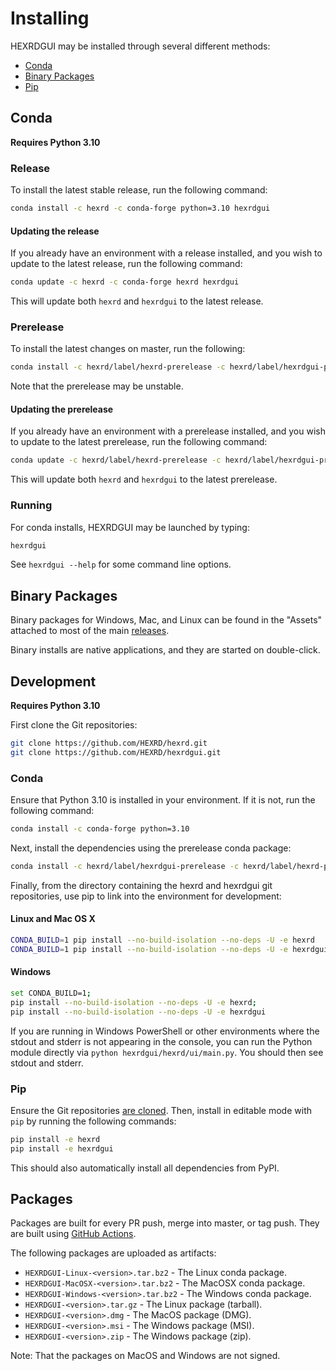 # Installing

HEXRDGUI may be installed through several different methods:

* [Conda](#release)
* [Binary Packages](#binary-packages)
* [Pip](#pip)

## Conda

**Requires Python 3.10**

### Release
To install the latest stable release, run the following command:

```bash
conda install -c hexrd -c conda-forge python=3.10 hexrdgui
```

#### Updating the release

If you already have an environment with a release installed, and you wish to
update to the latest release, run the following command:

```bash
conda update -c hexrd -c conda-forge hexrd hexrdgui
```

This will update both `hexrd` and `hexrdgui` to the latest release.

### Prerelease
To install the latest changes on master, run the following:

```bash
conda install -c hexrd/label/hexrd-prerelease -c hexrd/label/hexrdgui-prerelease -c conda-forge python=3.10 hexrdgui
```

Note that the prerelease may be unstable.

#### Updating the prerelease

If you already have an environment with a prerelease installed, and you wish to
update to the latest prerelease, run the following command:

```bash
conda update -c hexrd/label/hexrd-prerelease -c hexrd/label/hexrdgui-prerelease -c conda-forge hexrd hexrdgui
```

This will update both `hexrd` and `hexrdgui` to the latest prerelease.

### Running

For conda installs, HEXRDGUI may be launched by typing:
```bash
hexrdgui
```

See `hexrdgui --help` for some command line options.

## Binary Packages

Binary packages for Windows, Mac, and Linux can be found in the "Assets" attached to most of the main [releases](https://github.com/HEXRD/hexrdgui/releases).

Binary installs are native applications, and they are started on double-click.

## Development

**Requires Python 3.10**

First clone the Git repositories:

```bash
git clone https://github.com/HEXRD/hexrd.git
git clone https://github.com/HEXRD/hexrdgui.git
```

### Conda

Ensure that Python 3.10 is installed in your environment.  If it is not, run the following command:
```bash
conda install -c conda-forge python=3.10
```

Next, install the dependencies using the prerelease conda package:
```bash
conda install -c hexrd/label/hexrdgui-prerelease -c hexrd/label/hexrd-prerelease -c conda-forge hexrdgui
```

Finally, from the directory containing the hexrd and hexrdgui git repositories, use pip to link into the environment for development:

#### Linux and Mac OS X
```bash
CONDA_BUILD=1 pip install --no-build-isolation --no-deps -U -e hexrd
CONDA_BUILD=1 pip install --no-build-isolation --no-deps -U -e hexrdgui
```

#### Windows
```bash
set CONDA_BUILD=1;
pip install --no-build-isolation --no-deps -U -e hexrd;
pip install --no-build-isolation --no-deps -U -e hexrdgui
```

If you are running in Windows PowerShell or other environments where the stdout
and stderr is not appearing in the console, you can run the Python module directly
via `python hexrdgui/hexrd/ui/main.py`. You should then see stdout and stderr.

### Pip

Ensure the Git repositories [are cloned](#development). Then, install in
editable mode with `pip` by running the following commands:

```bash
pip install -e hexrd
pip install -e hexrdgui
```

This should also automatically install all dependencies from PyPI.

## Packages

Packages are built for every PR push, merge into master, or tag push. They are built using [GitHub Actions](https://github.com/features/actions).

The following packages are uploaded as artifacts:

- `HEXRDGUI-Linux-<version>.tar.bz2` - The Linux conda package.
- `HEXRDGUI-MacOSX-<version>.tar.bz2` - The MacOSX conda package.
- `HEXRDGUI-Windows-<version>.tar.bz2` - The Windows conda package.
- `HEXRDGUI-<version>.tar.gz` - The Linux package (tarball).
- `HEXRDGUI-<version>.dmg` - The MacOS package (DMG).
- `HEXRDGUI-<version>.msi` - The Windows package (MSI).
- `HEXRDGUI-<version>.zip` - The Windows package (zip).

Note: That the packages on MacOS and Windows are not signed.

